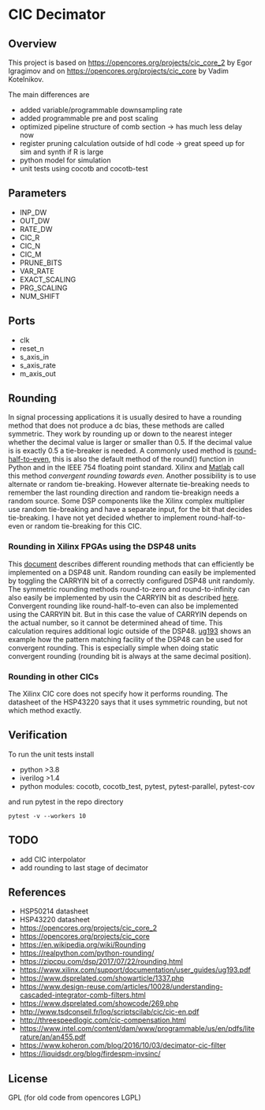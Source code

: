 # CIC Decimator
## Overview
This project is based on https://opencores.org/projects/cic_core_2 by Egor Igragimov and on https://opencores.org/projects/cic_core by Vadim Kotelnikov.

The main differences are
- added variable/programmable downsampling rate
- added programmable pre and post scaling
- optimized pipeline structure of comb section -> has much less delay now
- register pruning calculation outside of hdl code -> great speed up for sim and synth if R is large
- python model for simulation
- unit tests using cocotb and cocotb-test

## Parameters
- INP_DW
- OUT_DW
- RATE_DW
- CIC_R
- CIC_N
- CIC_M
- PRUNE_BITS
- VAR_RATE
- EXACT_SCALING
- PRG_SCALING
- NUM_SHIFT

## Ports
- clk
- reset_n
- s_axis_in
- s_axis_rate
- m_axis_out

## Rounding
In signal processing applications it is usually desired to have a rounding method that does not produce a dc bias, these methods are called symmetric. They work by rounding up or down to the nearest integer whether the decimal value is larger or smaller than 0.5. If the decimal value is is exactly 0.5 a tie-breaker is needed. A commonly used method is [round-half-to-even](https://en.wikipedia.org/wiki/Rounding#Round_half_to_even), this is also the default method of the round() function in Python and in the IEEE 754 floating point standard. Xilinx and [Matlab](https://de.mathworks.com/help/fixedpoint/ug/rounding-mode-convergent.html) call this method *convergent rounding towards even*.
Another possibility is to use alternate or random tie-breaking. However alternate tie-breaking needs to remember the last rounding direction and random tie-breakign needs a random source. Some DSP components like the Xilinx complex multiplier use random tie-breaking and have a separate input, for the bit that decides tie-breaking.
I have not yet decided whether to implement round-half-to-even or random tie-breaking for this CIC.

### Rounding in Xilinx FPGAs using the DSP48 units
This [document](https://www.xilinx.com/support/documentation/user_guides/ug193.pdf) describes different rounding methods that can efficiently be implemented on a DSP48 unit. Random rounding can easily be implemented by toggling the CARRYIN bit of a correctly configured DSP48 unit randomly. The symmetric rounding methods round-to-zero and round-to-infinity can also easily be implemented by usin the CARRYIN bit as described [here](https://www.xilinx.com/support/documentation/user_guides/ug193.pdf). 
Convergent rounding like round-half-to-even can also be implemented using the CARRYIN bit. But in this case the value of CARRYIN depends on the actual number, so it cannot be determined ahead of time. This calculation requires additional logic outside of the DSP48. [ug193](https://www.xilinx.com/support/documentation/user_guides/ug193.pdf) shows an example how the pattern matching facility of the DSP48 can be used for convergent rounding. This is especially simple when doing static convergent rounding (rounding bit is always at the same decimal position).

### Rounding in other CICs
The Xilinx CIC core does not specify how it performs rounding. The datasheet of the HSP43220 says that it uses symmetric rounding, but not which method exactly.

## Verification
To run the unit tests install
- python >3.8
- iverilog >1.4
- python modules: cocotb, cocotb_test, pytest, pytest-parallel, pytest-cov

and run pytest in the repo directory
```
pytest -v --workers 10
```

## TODO
- add CIC interpolator
- add rounding to last stage of decimator

## References
- HSP50214 datasheet
- HSP43220 datasheet
- https://opencores.org/projects/cic_core_2
- https://opencores.org/projects/cic_core
- https://en.wikipedia.org/wiki/Rounding
- https://realpython.com/python-rounding/
- https://zipcpu.com/dsp/2017/07/22/rounding.html
- https://www.xilinx.com/support/documentation/user_guides/ug193.pdf
- https://www.dsprelated.com/showarticle/1337.php
- https://www.design-reuse.com/articles/10028/understanding-cascaded-integrator-comb-filters.html
- https://www.dsprelated.com/showcode/269.php
- http://www.tsdconseil.fr/log/scriptscilab/cic/cic-en.pdf
- http://threespeedlogic.com/cic-compensation.html
- https://www.intel.com/content/dam/www/programmable/us/en/pdfs/literature/an/an455.pdf
- https://www.koheron.com/blog/2016/10/03/decimator-cic-filter
- https://liquidsdr.org/blog/firdespm-invsinc/


## License
GPL
(for old code from opencores LGPL)



